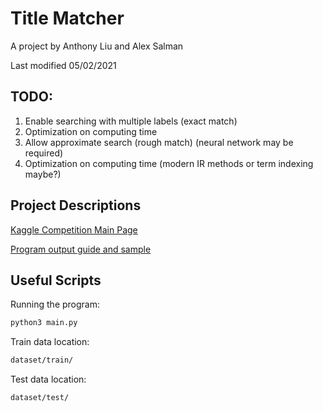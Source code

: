 # Title Matcher

A project by Anthony Liu and Alex Salman

Last modified 05/02/2021

## TODO:
1. Enable searching with multiple labels (exact match)
2. Optimization on computing time
3. Allow approximate search (rough match) (neural network may be required)
4. Optimization on computing time (modern IR methods or term indexing maybe?)


## Project Descriptions
[Kaggle Competition Main Page](https://www.kaggle.com/c/coleridgeinitiative-show-us-the-data)

[Program output guide and sample](https://www.kaggle.com/c/coleridgeinitiative-show-us-the-data/overview/evaluation)


## Useful Scripts
Running the program:
``` bash
python3 main.py
```

Train data location:
``` bash
dataset/train/
```

Test data location:
``` bash
dataset/test/
```
